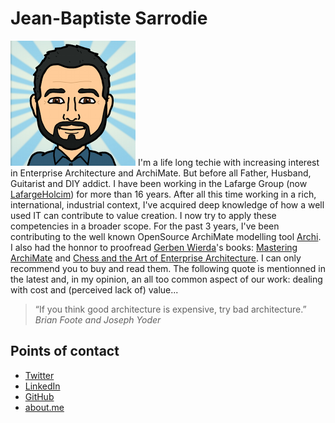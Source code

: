 ﻿Jean-Baptiste Sarrodie
======================

[![](img/me.png)]()
I'm a life long techie with increasing interest in Enterprise Architecture and ArchiMate. But before all Father, Husband, Guitarist and DIY addict. I have been working in the Lafarge Group (now [LafargeHolcim](http://www.lafargeholcim.com)) for more than 16 years. After all this time working in a rich, international, industrial context, I've acquired deep knowledge of how a well used IT can contribute to value creation. I now try to apply these competencies in a broader scope. For the past 3 years, I've been contributing to the well known OpenSource ArchiMate modelling tool [Archi](http://www.archimatetool.com). I also had the honnor to proofread [Gerben Wierda](http://enterprisechess.com/about)'s books: [Mastering ArchiMate](http://masteringarchimate.com/mastering-archimate-edition-ii) and [Chess and the Art of Enterprise Architecture](http://enterprisechess.com/the-book). I can only recommend you to buy and read them. The following quote is mentionned in the latest and, in my opinion, an all too common aspect of our work: dealing with cost and (perceived lack of) value...

> “If you think good architecture is expensive, try bad architecture.”
_Brian Foote and Joseph Yoder_


Points of contact
-----------------

  * [Twitter](https://twitter.com/jbsarrodie)
  * [LinkedIn](https://www.linkedin.com/pub/jean-baptiste-sarrodie/4a/121/248)
  * [GitHub](https://github.com/jbsarrodie)
  * [about.me](https://about.me/jbsarrodie)
